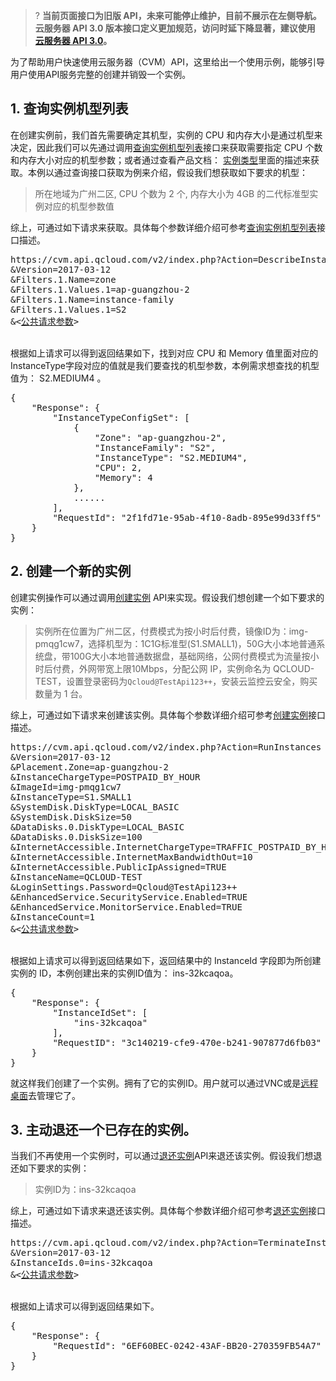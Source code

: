 >? **当前页面接口为旧版 API，未来可能停止维护，目前不展示在左侧导航。云服务器 API 3.0 版本接口定义更加规范，访问时延下降显著，建议使用 <a href="https://cloud.tencent.com/document/api/213/15689" target="_blank">云服务器 API 3.0</a>。**
>

为了帮助用户快速使用云服务器（CVM）API，这里给出一个使用示例，能够引导用户使用API服务完整的创建并销毁一个实例。


## 1. 查询实例机型列表

在创建实例前，我们首先需要确定其机型，实例的 CPU 和内存大小是通过机型来决定，因此我们可以先通过调用[查询实例机型列表](/document/api/213/9391)接口来获取需要指定 CPU 个数和内存大小对应的机型参数；或者通过查看产品文档： [实例类型](/document/product/213/11518)里面的描述来获取。本例以通过查询接口获取为例来介绍，假设我们想获取如下要求的机型：
>所在地域为广州二区, CPU 个数为 2 个, 内存大小为 4GB 的二代标准型实例对应的机型参数值

综上，可通过如下请求来获取。具体每个参数详细介绍可参考[查询实例机型列表](/document/api/213/9391)接口描述。

<pre>
https://cvm.api.qcloud.com/v2/index.php?Action=DescribeInstanceTypeConfigs
&Version=2017-03-12
&Filters.1.Name=zone
&Filters.1.Values.1=ap-guangzhou-2
&Filters.1.Name=instance-family
&Filters.1.Values.1=S2
&<<a href="/document/api/213/11650">公共请求参数</a>>
</pre>

<br>根据如上请求可以得到返回结果如下，找到对应 CPU 和 Memory 值里面对应的InstanceType字段对应的值就是我们要查找的机型参数，本例需求想查找的机型值为： S2.MEDIUM4 。

<pre>
{
    "Response": {
        "InstanceTypeConfigSet": [
            {
                "Zone": "ap-guangzhou-2",
                "InstanceFamily": "S2",
                "InstanceType": "S2.MEDIUM4",
                "CPU": 2,
                "Memory": 4
            },
            ......
        ],
        "RequestId": "2f1fd71e-95ab-4f10-8adb-895e99d33ff5"
    }
}
</pre>

## 2. 创建一个新的实例

创建实例操作可以通过调用[创建实例](/document/api/213/9384) API来实现。假设我们想创建一个如下要求的实例：
>实例所在位置为广州二区，付费模式为按小时后付费，镜像ID为：img-pmqg1cw7，选择机型为：1C1G标准型(S1.SMALL1)，50G大小本地普通系统盘，带100G大小本地普通数据盘，基础网络，公网付费模式为流量按小时后付费，外网带宽上限10Mbps，分配公网 IP，实例命名为 QCLOUD-TEST，设置登录密码为`Qcloud@TestApi123++`，安装云监控云安全，购买数量为 1 台。

综上，可通过如下请求来创建该实例。具体每个参数详细介绍可参考[创建实例](/document/api/213/9384)接口描述。
<pre>
https://cvm.api.qcloud.com/v2/index.php?Action=RunInstances
&Version=2017-03-12
&Placement.Zone=ap-guangzhou-2
&InstanceChargeType=POSTPAID_BY_HOUR
&ImageId=img-pmqg1cw7
&InstanceType=S1.SMALL1
&SystemDisk.DiskType=LOCAL_BASIC
&SystemDisk.DiskSize=50
&DataDisks.0.DiskType=LOCAL_BASIC
&DataDisks.0.DiskSize=100
&InternetAccessible.InternetChargeType=TRAFFIC_POSTPAID_BY_HOUR
&InternetAccessible.InternetMaxBandwidthOut=10
&InternetAccessible.PublicIpAssigned=TRUE
&InstanceName=QCLOUD-TEST
&LoginSettings.Password=Qcloud@TestApi123++
&EnhancedService.SecurityService.Enabled=TRUE
&EnhancedService.MonitorService.Enabled=TRUE
&InstanceCount=1
&<<a href="/document/api/213/11650">公共请求参数</a>>
</pre>

<br>根据如上请求可以得到返回结果如下，返回结果中的 InstanceId 字段即为所创建实例的 ID，本例创建出来的实例ID值为： ins-32kcaqoa。

<pre>
{
    "Response": {
        "InstanceIdSet": [
            "ins-32kcaqoa"
        ],
        "RequestID": "3c140219-cfe9-470e-b241-907877d6fb03"
    }
}
</pre>

就这样我们创建了一个实例。拥有了它的实例ID。用户就可以通过VNC或是[远程桌面](/doc/product/213/2154)去管理它了。

## 3. 主动退还一个已存在的实例。

当我们不再使用一个实例时，可以通过[退还实例](/document/api/213/9395)API来退还该实例。假设我们想退还如下要求的实例：
>实例ID为：ins-32kcaqoa

综上，可通过如下请求来退还该实例。具体每个参数详细介绍可参考[退还实例](/document/api/213/9395)接口描述。
<pre>
https://cvm.api.qcloud.com/v2/index.php?Action=TerminateInstances
&Version=2017-03-12
&InstanceIds.0=ins-32kcaqoa
&<<a href="/document/api/213/11650">公共请求参数</a>>
</pre>

<br>根据如上请求可以得到返回结果如下。

<pre>
{
    "Response": {
        "RequestId": "6EF60BEC-0242-43AF-BB20-270359FB54A7"
    }
}
</pre>



